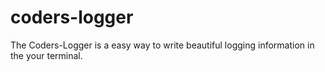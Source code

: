 # coders-logger
The Coders-Logger is a easy way to write beautiful logging information in the your terminal.
